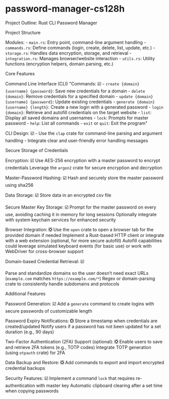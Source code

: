 # password-manager-cs128h

Project Outline: Rust CLI Password Manager

Project Structure

Modules:
      - `main.rs`: Entry point, command-line argument handling
      - `commands.rs`: Define commands (login, create, delete, list, update, etc.)
      - `storage.rs`: Handles data encryption, storage, and retrieval
      - `integration.rs`: Manages browser/website interaction
      - `utils.rs`: Utility functions (encryption helpers, domain parsing, etc.)

Core Features

Command Line Interface (CLI)
"Commands: ☑️
      - `create {domain} {username} {password}`: Save new credentials for a domain
      - `delete {domain}`: Remove credentials for a specified domain
      - `update {domain} {username} {password}`: Update existing credentials
      - `generate {domain} {username} {length}`: Create a new login with a generated password
      - `login {domain}`: Retrieve and autofill credentials on the target website
      - `list`: Display all saved domains and usernames
      - `lock`: Prompts for master password
      - `help`: List all commands 
      - `exit` or `quit`: Exit the program"

CLI Design: ☑️
      - Use the `clap` crate for command-line parsing and argument handling
      - Integrate clear and user-friendly error handling messages

Secure Storage of Credentials

Encryption: ☑️
Use AES-256 encryption with a master password to encrypt credentials
Leverage the `argon2` crate for secure encryption and decryption

Master-Password Hashing: ☑️
Hash and securely store the master password using sha256

Data Storage: ☑️
Store data in an encrypted csv file

Secure Master Key Storage: ☑️
Prompt for the master password on every use, avoiding caching it in memory for long sessions
Optionally integrate with system keychain services for enhanced security

Browser Integration: ❎
Use the `open` crate to open a browser tab for the provided domain if needed
Implement a Rust-based HTTP client or integrate with a web extension (optional, for more secure autofill)
Autofill capabilities could leverage simulated keyboard events (for basic use) or work with WebDriver for cross-browser support

Domain-based Credential Retrieval: ☑️

Parse and standardize domains so the user doesn’t need exact URLs (`example.com` matches `https://example.com/*`)
Regex or domain-parsing crate to consistently handle subdomains and protocols

Additional Features

Password Generation: ☑️
Add a `generate` command to create logins with secure passwords of customizable length
 
Password Expiry Notifications: ❎
Store a timestamp when credentials are created/updated
Notify users if a password has not been updated for a set duration (e.g., 90 days)

Two-Factor Authentication (2FA) Support (optional): ❎
Enable users to save and retrieve 2FA tokens (e.g., TOTP codes)
Integrate TOTP generation (using `otpauth` crate) for 2FA

Data Backup and Restore: ❎
Add commands to export and import encrypted credential backups

Security Features: ☑️
Implement a command `lock` that requires re-authentication with master key
Automatic clipboard clearing after a set time when copying passwords

